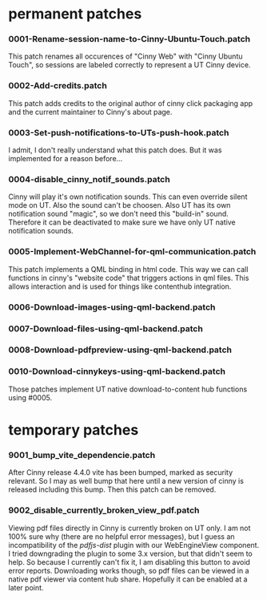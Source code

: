 # permanent patches

### 0001-Rename-session-name-to-Cinny-Ubuntu-Touch.patch

This patch renames all occurences of "Cinny Web" with "Cinny Ubuntu Touch", so sessions are labeled correctly to represent a UT Cinny device.

### 0002-Add-credits.patch

This patch adds credits to the original author of cinny click packaging app and the current maintainer to Cinny's about page.

### 0003-Set-push-notifications-to-UTs-push-hook.patch

I admit, I don't really understand what this patch does. But it was implemented for a reason before...

### 0004-disable_cinny_notif_sounds.patch

Cinny will play it's own notification sounds. This can even override silent mode on UT. Also the sound can't be choosen.
Also UT has its own notification sound "magic", so we don't need this "build-in" sound.
Therefore it can be deactivated to make sure we have only UT native notification sounds.

### 0005-Implement-WebChannel-for-qml-communication.patch

This patch implements a QML binding in html code. This way we can call functions in cinny's "website code" that triggers actions in qml files. This allows interaction and is used for things like contenthub integration.

### 0006-Download-images-using-qml-backend.patch
### 0007-Download-files-using-qml-backend.patch
### 0008-Download-pdfpreview-using-qml-backend.patch
### 0010-Download-cinnykeys-using-qml-backend.patch

Those patches implement UT native download-to-content hub functions using #0005.

# temporary patches

### 9001_bump_vite_dependencie.patch

After Cinny release 4.4.0 vite has been bumped, marked as security relevant. So I may as well bump that here until a new version of cinny is released including this bump. Then this patch can be removed.

### 9002_disable_currently_broken_view_pdf.patch

Viewing pdf files directly in Cinny is currently broken on UT only. I am not 100% sure why (there are no helpful error messages), but I guess an incompatibility of the *pdfjs-dist* plugin with our WebEngineView component.
I tried downgrading the plugin to some 3.x version, but that didn't seem to help. So because I currently can't fix it, I am disabling this button to avoid error reports. Downloading works though, so pdf files can be viewed in a native pdf viewer via content hub share.
Hopefully it can be enabled at a later point.